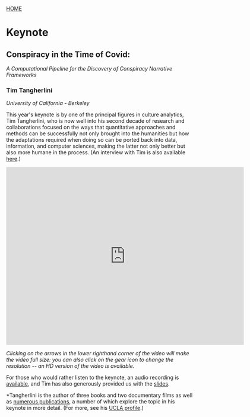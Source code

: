 [HOME](./readme.md)

# Keynote

## Conspiracy in the Time of Covid: <br />
*A Computational Pipeline for the Discovery of Conspiracy Narrative Frameworks*

### Tim Tangherlini 
*University of California - Berkeley*

This year's keynote is by one of the principal figures in culture analytics, Tim Tangherlini, who is now well into his second decade of research and collaborations focused on the ways that quantitative approaches and methods can be successfully not only brought into the humanities but how the adaptations required when doing so can be ported back into data, information, and computer sciences, making the latter not only better but also more humane in the process. (An interview with Tim is also available [here][].)

<iframe src="https://player.vimeo.com/video/438917396" width="640" height="480" frameborder="0" allow="autoplay; fullscreen" allowfullscreen></iframe>

*Clicking on the arrows in the lower righthand corner of the video will make the video full size: you can also click on the gear icon to change the resolution -- an HD version of the video is available.*

For those who would rather listen to the keynote, an audio recording is [available][], and Tim has also generously provided us with the [slides][].

*Tangherlini is the author of three books and two documentary films as well as [numerous publications][], a number of which explore the topic in his keynote in more detail. (For more, see his [UCLA profile](https://scandinavian.ucla.edu/person/timothy-r-tangherlini/).)

[here]: ./interview.md
[available]: ./media/Tangherlini_Keynote-audio.m4a
[slides]: ./media/Tangherlini_Keynote-audio.pdf
[numerous publications]: http://tango.bol.ucla.edu/publications/pubs.html
